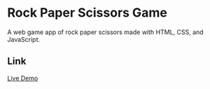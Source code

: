 # Rock Paper Scissors Game
A web game app of rock paper scissors made with HTML, CSS, and JavaScript.

## Link
[Live Demo](https://paulilay.github.io/Rock-Paper-Scissors/)


